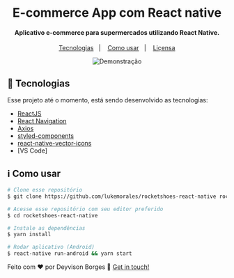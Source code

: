 <h1 align="center">
    E-commerce App com React native
</h1>

<h4 align="center">
  Aplicativo e-commerce para supermercados utilizando React Native.
</h4>

<p align="center">
  <a href="#rocket-technologies">Tecnologias</a>&nbsp;&nbsp;&nbsp;|&nbsp;&nbsp;&nbsp;
  <a href="#information_source-how-to-use">Como usar</a>&nbsp;&nbsp;&nbsp;|&nbsp;&nbsp;&nbsp;
  <a href="#memo-license">Liçensa</a>
</p>


<p align="center">
  <img alt="Demonstração" src="https://i.imgur.com/ppIJXJF.png">
</p>

## :rocket: Tecnologias

Esse projeto até o momento, está sendo desenvolvido as tecnologias:

-  [ReactJS](https://reactjs.org/)
-  [React Navigation](https://reactnavigation.org/)
-  [Axios](https://github.com/axios/axios)
-  [styled-components](https://www.styled-components.com/)
-  [react-native-vector-icons](https://github.com/oblador/react-native-vector-icons)
-  [VS Code]

## :information_source: Como usar

```bash
# Clone esse repositório
$ git clone https://github.com/lukemorales/rocketshoes-react-native rocketshoesRN

# Acesse esse repositório com seu editor preferido
$ cd rocketshoes-react-native

# Instale as dependências
$ yarn install

# Rodar aplicativo (Android)
$ react-native run-android && yarn start
```

Feito com ♥ por Deyvison Borges :wave: [Get in touch!](https://www.linkedin.com/in/deyvisonborges/)
